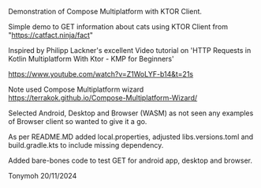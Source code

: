 Demonstration of Compose Multiplatform with KTOR Client.

Simple demo to GET information about cats using KTOR Client from "https://catfact.ninja/fact"

Inspired by Philipp Lackner's excellent Video tutorial on 'HTTP Requests in Kotlin Multiplatform With Ktor - KMP for Beginners'

https://www.youtube.com/watch?v=Z1WoLYF-b14&t=21s

Note used Compose Multiplatform wizard https://terrakok.github.io/Compose-Multiplatform-Wizard/

Selected Android, Desktop and Browser (WASM) as not seen any examples of Browser client so wanted to give it a go.

As per README.MD added local.properties, adjusted libs.versions.toml and build.gradle.kts to include missing dependency.

Added bare-bones code to test GET for android app, desktop and browser.

Tonymoh 20/11/2024
